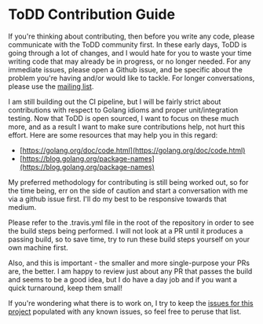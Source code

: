 ToDD Contribution Guide
====

If you're thinking about contributing, then before you write any code, please communicate with the ToDD community first. In these early days, ToDD is going through a lot of changes, and I would hate for you to waste your time writing code that may already be in progress, or no longer needed. For any immediate issues, please open a Github issue, and be specific about the problem you're having and/or would like to tackle. For longer conversations, please use the [mailing list](https://groups.google.com/forum/#!forum/todd-dev).

I am still building out the CI pipeline, but I will be fairly strict about contributions with respect to Golang idioms and proper unit/integration testing. Now that ToDD is open sourced, I want to focus on these much more, and as a result I want to make sure contributions help, not hurt this effort. Here are some resources that may help you in this regard:

- [https://golang.org/doc/code.html](https://golang.org/doc/code.html)
- [https://blog.golang.org/package-names](https://blog.golang.org/package-names)

My preferred methodology for contributing is still being worked out, so for the time being, err on the side of caution and start a conversation with me via a github issue first. I'll do my best to be responsive towards that medium.

Please refer to the .travis.yml file in the root of the repository in order to see the build steps being performed. I will not look at a PR until it produces a passing build, so to save time, try to run these build steps yourself on your own machine first.

Also, and this is important - the smaller and more single-purpose your PRs are, the better. I am happy to review just about any PR that passes the build and seems to be a good idea, but I do have a day job and if you want a quick turnaround, keep them small!

If you're wondering what there is to work on, I try to keep the [issues for this project](https://github.com/toddproject/todd/issues) populated with any known issues, so feel free to peruse that list.
